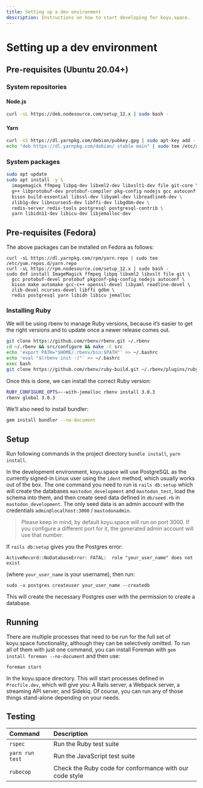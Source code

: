 ```yaml
---
title: Setting up a dev environment
description: Instructions on how to start developing for koyu.space.
---
```


# Setting up a dev environment

## Pre-requisites (Ubuntu 20.04+)

### System repositories

#### Node.js

```bash
curl -sL https://deb.nodesource.com/setup_12.x | sudo bash -
```

#### Yarn

```bash
curl -sS https://dl.yarnpkg.com/debian/pubkey.gpg | sudo apt-key add -
echo "deb https://dl.yarnpkg.com/debian/ stable main" | sudo tee /etc/apt/sources.list.d/yarn.list
```

### System packages

```bash
sudo apt update
sudo apt install -y \
  imagemagick ffmpeg libpq-dev libxml2-dev libxslt1-dev file git-core \
  g++ libprotobuf-dev protobuf-compiler pkg-config nodejs gcc autoconf \
  bison build-essential libssl-dev libyaml-dev libreadline6-dev \
  zlib1g-dev libncurses5-dev libffi-dev libgdbm-dev \
  redis-server redis-tools postgresql postgresql-contrib \
  yarn libidn11-dev libicu-dev libjemalloc-dev
```

## Pre-requisites (Fedora)

The above packages can be installed on Fedora as follows:

```
curl -sL https://dl.yarnpkg.com/rpm/yarn.repo | sudo tee /etc/yum.repos.d/yarn.repo
curl -sL https://rpm.nodesource.com/setup_12.x | sudo bash -
sudo dnf install ImageMagick ffmpeg libpq libxml2 libxslt file git \
  gcc protobuf-devel protobuf pkgconf-pkg-config nodejs autoconf \
  bison make automake gcc-c++ openssl-devel libyaml readline-devel \
  zlib-devel ncurses-devel libffi gdbm \
  redis postgresql yarn libidn libicu jemalloc
```

### Installing Ruby

We will be using rbenv to manage Ruby versions, because it’s easier to get the right versions and to update once a newer release comes out.

```bash
git clone https://github.com/rbenv/rbenv.git ~/.rbenv
cd ~/.rbenv && src/configure && make -C src
echo 'export PATH="$HOME/.rbenv/bin:$PATH"' >> ~/.bashrc
echo 'eval "$(rbenv init -)"' >> ~/.bashrc
exec bash
git clone https://github.com/rbenv/ruby-build.git ~/.rbenv/plugins/ruby-build
```

Once this is done, we can install the correct Ruby version:

```bash
RUBY_CONFIGURE_OPTS=--with-jemalloc rbenv install 3.0.3
rbenv global 3.0.3
```

We’ll also need to install bundler:

```bash
gem install bundler --no-document
```

## Setup

Run following commands in the project directory `bundle install`, `yarn install`.

In the development environment, koyu.space will use PostgreSQL as the currently signed-in Linux user using the `ident` method, which usually works out of the box. The one command you need to run is `rails db:setup` which will create the databases `mastodon_development` and `mastodon_test`, load the schema into them, and then create seed data defined in `db/seed.rb` in `mastodon_development`. The only seed data is an admin account with the credentials `admin@localhost:3000` / `mastodonadmin`.

> Please keep in mind, by default koyu.space will run on port 3000. If you configure a different port for it, the generated admin account will use that number.

If `rails db:setup` gives you the Postgres error:

    ActiveRecord::NoDatabaseError: FATAL:  role "your_user_name" does not exist

(where `your_user_name` is your username), then run:

    sudo -u postgres createuser your_user_name --createdb

This will create the necessary Postgres user with the permission to create a database.

## Running

There are multiple processes that need to be run for the full set of koyu.space functionality, although they can be selectively omitted. To run all of them with just one command, you can install Foreman with `gem install foreman --no-document` and then use:

```text
foreman start
```

In the koyu.space directory. This will start processes defined in `Procfile.dev`, which will give you: A Rails server, a Webpack server, a streaming API server, and Sidekiq. Of course, you can run any of those things stand-alone depending on your needs.

## Testing

| Command | Description |
| :--- | :--- |
| `rspec` | Run the Ruby test suite |
| `yarn run test` | Run the JavaScript test suite |
| `rubocop` | Check the Ruby code for conformance with our code style |

